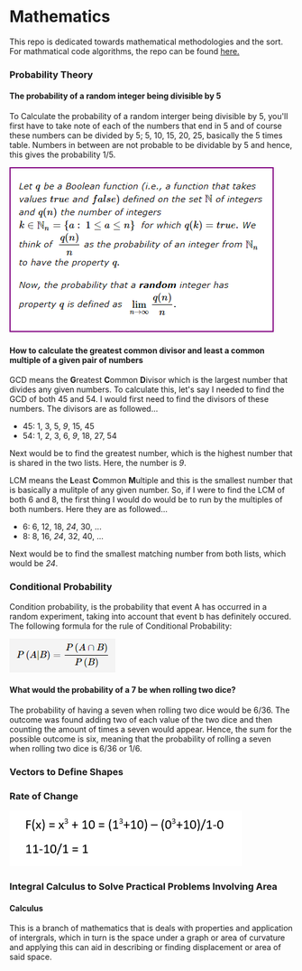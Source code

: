 # Mathematics
This repo is dedicated towards mathematical methodologies and the sort. For mathmatical code algorithms, the repo can be found [here.](https://github.com/LBruni98/Maths-Code-Samples)

### Probability Theory

#### The probability of a random integer being divisible by 5
To Calculate the probability of a random interger being divisible by 5, you'll first have to take note of each of the numbers that end in 5 and of course these numbers can be divided by 5; 5, 10, 15, 20, 25, basically the 5 times table. Numbers in between are not probable to be dividable by 5 and hence, this gives the probability 1/5.

![Probability](https://github.com/LBruni98/Mathematics/blob/master/Probability.PNG)

####  How to calculate the greatest common divisor and least a common multiple of a given pair of numbers
GCD means the **G**reatest **C**ommon **D**ivisor which is the largest number that divides any given numbers. To calculate this, let's say I needed to find the GCD of both 45 and 54. I would first need to find the divisors of these numbers. The divisors are as followed...
* 45: 1, 3, 5, *9*, 15, 45
* 54: 1, 2, 3, 6, *9*, 18, 27, 54

Next would be to find the greatest number, which is the highest number that is shared in the two lists. Here, the number is *9*.

LCM means the **L**east **C**ommon **M**ultiple and this is the smallest number that is basically a mulitple of any given number. So, if I were to find the LCM of both 6 and 8, the first thing I would do would be to run by the multiples of both numbers. Here they are as followed...
* 6: 6, 12, 18, *24*, 30, ...
* 8: 8, 16, *24*, 32, 40, ...

Next would be to find the smallest matching number from both lists, which would be *24*.

### Conditional Probability
Condition probability, is the probability that event A has occurred in a random experiment, taking into account that event b has definitely occured. The following formula for the rule of Conditional Probability:

![Conditional](https://github.com/LBruni98/Mathematics/blob/master/Conditional%20Probability.PNG)

#### What would the probability of a 7 be when rolling two dice?
The probability of having a seven when rolling two dice would be 6/36. The outcome was found adding two of each value of the two dice and then counting the amount of times a seven would appear. Hence, the sum for the possible outcome is six, meaning that the probability of rolling a seven when rolling two dice is 6/36 or 1/6.

### Vectors to Define Shapes
### Rate of Change

![Rate of Change 1](https://github.com/LBruni98/Mathematics/blob/master/Rate%20of%20Change%201.PNG)

### Integral Calculus to Solve Practical Problems Involving Area
#### Calculus


This is a branch of mathematics that is deals with properties and application of intergrals, which in turn is the space under a graph or area of curvature and applying this can aid in describing or finding displacement or area of said space.
